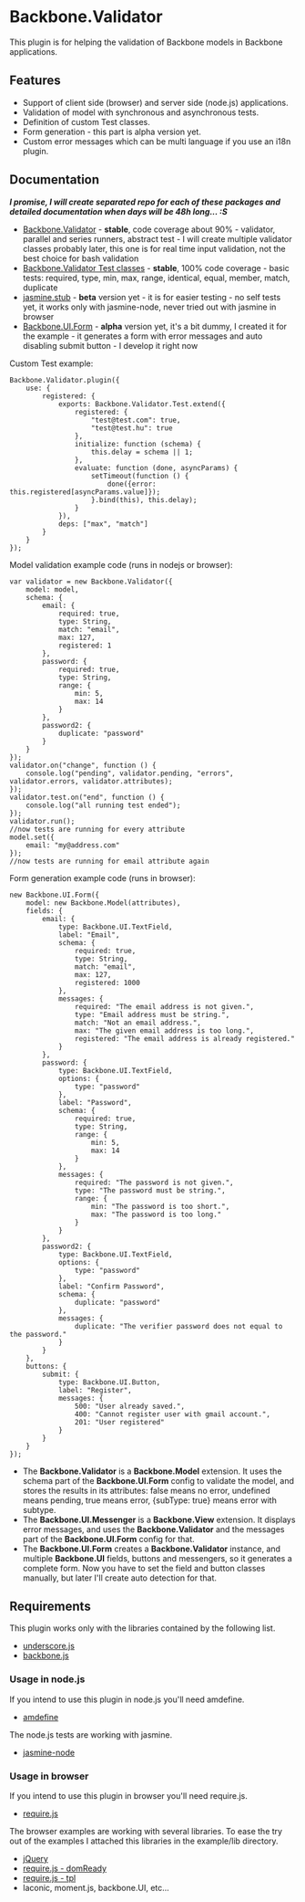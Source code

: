 # Backbone.Validator

This plugin is for helping the validation of Backbone models in Backbone applications.

## Features

 * Support of client side (browser) and server side (node.js) applications.
 * Validation of model with synchronous and asynchronous tests.
 * Definition of custom Test classes.
 * Form generation - this part is alpha version yet.
 * Custom error messages which can be multi language if you use an i18n plugin.

## Documentation

***I promise, I will create separated repo for each of these packages and detailed documentation when days will be 48h long... :S***

 * [Backbone.Validator](https://github.com/inf3rno/bb-validation/blob/master/src/backbone-validator.js) - **stable**, code coverage about 90% - validator, parallel and series runners, abstract test - I will create multiple validator classes probably later, this one is for real time input validation, not the best choice for bash validation
 * [Backbone.Validator Test classes](https://github.com/inf3rno/bb-validation/blob/master/src/backbone-validator-basic-tests.js) - **stable**, 100% code coverage - basic tests: required, type, min, max, range, identical, equal, member, match, duplicate
 * [jasmine.stub](https://github.com/inf3rno/bb-validation/blob/master/test/jasmine-stub.js) - **beta** version yet - it is for easier testing - no self tests yet, it works only with jasmine-node, never tried out with jasmine in browser
 * [Backbone.UI.Form](https://github.com/inf3rno/bb-validation/blob/master/src/backbone-ui-form.js) - **alpha** version yet, it's a bit dummy, I created it for the example - it generates a form with error messages and auto disabling submit button - I develop it right now

Custom Test example:

    Backbone.Validator.plugin({
        use: {
            registered: {
                exports: Backbone.Validator.Test.extend({
                    registered: {
                        "test@test.com": true,
                        "test@test.hu": true
                    },
                    initialize: function (schema) {
                        this.delay = schema || 1;
                    },
                    evaluate: function (done, asyncParams) {
                        setTimeout(function () {
                            done({error: this.registered[asyncParams.value]});
                        }.bind(this), this.delay);
                    }
                }),
                deps: ["max", "match"]
            }
        }
    });

Model validation example code (runs in nodejs or browser):

    var validator = new Backbone.Validator({
        model: model,
        schema: {
            email: {
                required: true,
                type: String,
                match: "email",
                max: 127,
                registered: 1
            },
            password: {
                required: true,
                type: String,
                range: {
                    min: 5,
                    max: 14
                }
            },
            password2: {
                duplicate: "password"
            }
        }
    });
    validator.on("change", function () {
        console.log("pending", validator.pending, "errors", validator.errors, validator.attributes);
    });
    validator.test.on("end", function () {
        console.log("all running test ended");
    });
    validator.run();
    //now tests are running for every attribute
    model.set({
        email: "my@address.com"
    });
    //now tests are running for email attribute again

Form generation example code (runs in browser):

	new Backbone.UI.Form({
		model: new Backbone.Model(attributes),
		fields: {
			email: {
				type: Backbone.UI.TextField,
				label: "Email",
				schema: {
					required: true,
					type: String,
					match: "email",
					max: 127,
					registered: 1000
				},
				messages: {
					required: "The email address is not given.",
					type: "Email address must be string.",
					match: "Not an email address.",
					max: "The given email address is too long.",
					registered: "The email address is already registered."
				}
			},
			password: {
				type: Backbone.UI.TextField,
				options: {
					type: "password"
				},
				label: "Password",
				schema: {
					required: true,
					type: String,
					range: {
						min: 5,
						max: 14
					}
				},
				messages: {
					required: "The password is not given.",
					type: "The password must be string.",
					range: {
						min: "The password is too short.",
						max: "The password is too long."
					}
				}
			},
			password2: {
				type: Backbone.UI.TextField,
				options: {
					type: "password"
				},
				label: "Confirm Password",
				schema: {
					duplicate: "password"
				},
				messages: {
					duplicate: "The verifier password does not equal to the password."
				}
			}
		},
        buttons: {
            submit: {
                type: Backbone.UI.Button,
                label: "Register",
                messages: {
                    500: "User already saved.",
                    400: "Cannot register user with gmail account.",
                    201: "User registered"
                }
            }
        }
	});

 * The **Backbone.Validator** is a **Backbone.Model** extension. It uses the schema part of the **Backbone.UI.Form** config to validate the model, and stores the results in its attributes: false means no error, undefined means pending, true means error, {subType: true} means error with subtype.
 * The **Backbone.UI.Messenger** is a **Backbone.View** extension. It displays error messages, and uses the **Backbone.Validator** and the messages part of the **Backbone.UI.Form** config for that.
 * The **Backbone.UI.Form** creates a **Backbone.Validator** instance, and multiple **Backbone.UI** fields, buttons and messengers, so it generates a complete form. Now you have to set the field and button classes manually, but later I'll create auto detection for that.

## Requirements

This plugin works only with the libraries contained by the following list.

 * [underscore.js](http://underscorejs.org/)
 * [backbone.js](http://backbonejs.org)

### Usage in node.js

If you intend to use this plugin in node.js you'll need amdefine.

 * [amdefine](https://npmjs.org/package/amdefine)

The node.js tests are working with jasmine.

 * [jasmine-node](https://npmjs.org/package/jasmine-node)

### Usage in browser

If you intend to use this plugin in browser you'll need require.js.

 * [require.js](http://requirejs.org/)

The browser examples are working with several libraries. To ease the try out of the examples I attached this libraries in the example/lib directory.

 * [jQuery](http://jquery.com/)
 * [require.js - domReady](https://github.com/requirejs/domReady)
 * [require.js - tpl](https://github.com/ZeeAgency/requirejs-tpl)
 * laconic, moment.js, backbone.UI, etc...